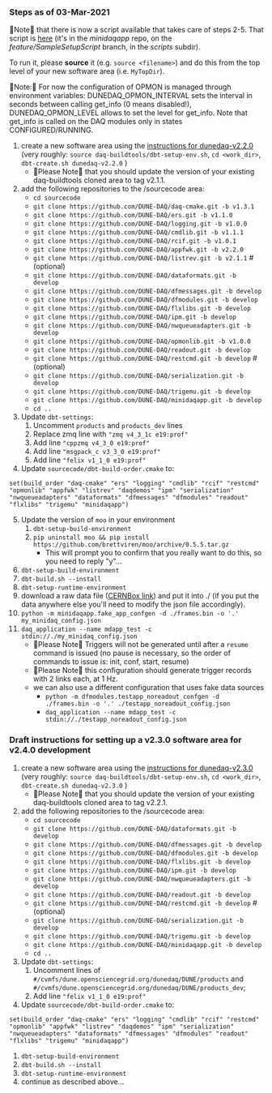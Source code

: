 ### Steps as of 03-Mar-2021

&#x1F53A;Note&#x1F53A; that there is now a script available that takes care of steps 2-5.  That script is [here](https://raw.githubusercontent.com/DUNE-DAQ/minidaqapp/feature/SampleSetupScript/scripts/setup_mdapp_env_for_2.4.sh) (it's in the _minidaqapp_ repo, on the _feature/SampleSetupScript_ branch, in the _scripts_ subdir). 

To run it, please **source** it (e.g. `source <filename>`) and do this from the top level of your new software area (i.e. `MyTopDir`).


&#x1F53A;Note:&#x1F53A; For now the configuration of OPMON is managed through environment variables: DUNEDAQ_OPMON_INTERVAL sets the interval in seconds between calling get_info (0 means disabled!), DUNEDAQ_OPMON_LEVEL allows to set the level for get_info. Note that get_info is called on the DAQ modules only in states CONFIGURED/RUNNING.


1. create a new software area using the [instructions for dunedaq-v2.2.0](https://github.com/DUNE-DAQ/appfwk/wiki/Compiling-and-running-under-v2.2.0) (very roughly: `source daq-buildtools/dbt-setup-env.sh`, `cd <work_dir>`, `dbt-create.sh dunedaq-v2.2.0`  )
   * &#x1F53A;Please Note&#x1F53A; that you should update the version of your existing daq-buildtools cloned area to tag v2.1.1.
1. add the following repositories to the /sourcecode area:
   * `cd sourcecode`
   * `git clone https://github.com/DUNE-DAQ/daq-cmake.git -b v1.3.1`
   * `git clone https://github.com/DUNE-DAQ/ers.git -b v1.1.0`
   * `git clone https://github.com/DUNE-DAQ/logging.git -b v1.0.0`
   * `git clone https://github.com/DUNE-DAQ/cmdlib.git -b v1.1.1`
   * `git clone https://github.com/DUNE-DAQ/rcif.git -b v1.0.1`
   * `git clone https://github.com/DUNE-DAQ/appfwk.git -b v2.2.0`
   * `git clone https://github.com/DUNE-DAQ/listrev.git -b v2.1.1` #(optional)
   * `git clone https://github.com/DUNE-DAQ/dataformats.git -b develop`
   * `git clone https://github.com/DUNE-DAQ/dfmessages.git -b develop`
   * `git clone https://github.com/DUNE-DAQ/dfmodules.git -b develop`
   * `git clone https://github.com/DUNE-DAQ/flxlibs.git -b develop`
   * `git clone https://github.com/DUNE-DAQ/ipm.git -b develop`
   * `git clone https://github.com/DUNE-DAQ/nwqueueadapters.git -b develop`
   * `git clone https://github.com/DUNE-DAQ/opmonlib.git -b v1.0.0`
   * `git clone https://github.com/DUNE-DAQ/readout.git -b develop`
   * `git clone https://github.com/DUNE-DAQ/restcmd.git -b develop` # (optional)
   * `git clone https://github.com/DUNE-DAQ/serialization.git -b develop`
   * `git clone https://github.com/DUNE-DAQ/trigemu.git -b develop`
   * `git clone https://github.com/DUNE-DAQ/minidaqapp.git -b develop`
   * `cd ..`
1. Update `dbt-settings`:
    1. Uncomment `products` and `products_dev` lines
    1. Replace zmq line with `"zmq v4_3_1c e19:prof"`
    1. Add line `"cppzmq v4_3_0 e19:prof"`
    1. Add line `"msgpack_c v3_3_0 e19:prof"`
    1. Add line `"felix v1_1_0 e19:prof"`
1. Update `sourcecode/dbt-build-order.cmake` to:
```
set(build_order "daq-cmake" "ers" "logging" "cmdlib" "rcif" "restcmd" "opmonlib" "appfwk" "listrev" "daqdemos" "ipm" "serialization" "nwqueueadapters" "dataformats" "dfmessages" "dfmodules" "readout" "flxlibs" "trigemu" "minidaqapp")
```
5. Update the version of `moo` in your environment
    1. `dbt-setup-build-environment`
    1. `pip uninstall moo && pip install https://github.com/brettviren/moo/archive/0.5.5.tar.gz`
        * This will prompt you to confirm that you really want to do this, so you need to reply "y"...
1. `dbt-setup-build-environment`
1. `dbt-build.sh --install`
1. `dbt-setup-runtime-environment`
1. download a raw data file ([CERNBox link](https://cernbox.cern.ch/index.php/s/VAqNtn7bwuQtff3/download)) and put it into ./ (if you put the data anywhere else you'll need to modify the json file accordingly).
1. `python -m minidaqapp.fake_app_confgen -d ./frames.bin -o '.' my_minidaq_config.json`
1. `daq_application --name mdapp_test -c stdin://./my_minidaq_config.json`
   * &#x1F538;Please Note&#x1F538; Triggers will not be generated until after a `resume` command is issued (no pause is necessary, so the order of commands to issue is: init, conf, start, resume)
   * &#x1F538;Please Note&#x1F538; this configuration should generate trigger records with 2 links each, at 1 Hz.
   * we can also use a different configuration that uses fake data sources
      * `python -m dfmodules.testapp_noreadout_confgen -d ./frames.bin -o '.' ./testapp_noreadout_config.json`
      * `daq_application --name mdapp_test -c stdin://./testapp_noreadout_config.json`


### Draft instructions for setting up a v2.3.0 software area for v2.4.0 development

1. create a new software area using the [instructions for dunedaq-v2.3.0](https://github.com/DUNE-DAQ/appfwk/wiki/Compiling-and-running-under-v2.3.0) (very roughly: `source daq-buildtools/dbt-setup-env.sh`, `cd <work_dir>`, `dbt-create.sh dunedaq-v2.3.0`  )
   * &#x1F53A;Please Note&#x1F53A; that you should update the version of your existing daq-buildtools cloned area to tag v2.2.1.
1. add the following repositories to the /sourcecode area:
   * `cd sourcecode`
   * `git clone https://github.com/DUNE-DAQ/dataformats.git -b develop`
   * `git clone https://github.com/DUNE-DAQ/dfmessages.git -b develop`
   * `git clone https://github.com/DUNE-DAQ/dfmodules.git -b develop`
   * `git clone https://github.com/DUNE-DAQ/flxlibs.git -b develop`
   * `git clone https://github.com/DUNE-DAQ/ipm.git -b develop`
   * `git clone https://github.com/DUNE-DAQ/nwqueueadapters.git -b develop`
   * `git clone https://github.com/DUNE-DAQ/readout.git -b develop`
   * `git clone https://github.com/DUNE-DAQ/restcmd.git -b develop` # (optional)
   * `git clone https://github.com/DUNE-DAQ/serialization.git -b develop`
   * `git clone https://github.com/DUNE-DAQ/trigemu.git -b develop`
   * `git clone https://github.com/DUNE-DAQ/minidaqapp.git -b develop`
   * `cd ..`
1. Update `dbt-settings`:
    1. Uncomment lines of `#/cvmfs/dune.opensciencegrid.org/dunedaq/DUNE/products` and `#/cvmfs/dune.opensciencegrid.org/dunedaq/DUNE/products_dev`;
    1. Add line `"felix v1_1_0 e19:prof"`
1. Update `sourcecode/dbt-build-order.cmake` to:
```
set(build_order "daq-cmake" "ers" "logging" "cmdlib" "rcif" "restcmd" "opmonlib" "appfwk" "listrev" "daqdemos" "ipm" "serialization" "nwqueueadapters" "dataformats" "dfmessages" "dfmodules" "readout" "flxlibs" "trigemu" "minidaqapp")
```
1. `dbt-setup-build-environment`
1. `dbt-build.sh --install`
1. `dbt-setup-runtime-environment`
1. continue as described above...


<!-- 

1. If you wish to change rate in the course of a run, this is best done using the REST command interface for command distribution. To do this you should have built the restcmd package, together with the rest of the software.
   * Open 2 terminals (let's assume on the same host); 
   * In one terminal run: `daq_application -c rest://localhost:12345`;
   * In the other terminal run: `send-restcmd.py --interactive --file ./minidaq-app-fake-readout.json`;
   * give the run control commands in the second terminal and start the run;
   * Ctrl-c the python application, change the trigger rate using the instructions of the next section.
   * run again: `send-restcmd.py --interactive --file ./minidaq-app-fake-readout.json`;
   * send the *pause* and then the *resume* commands.

### Suggestions for modifying the configuration

The configuration jsonnet file has been prepared in a way that it allows to easily change the parameters that users will want to change often. Those are: the run number, the number of data links, the trigger rate, the downscaling in clock frequency (to run on slow/shared hosts).

In order to generate a new configuration file you can issue this command, from your work area:

`moo -M ./install/minidaqapp/share/schema/minidaqapp -A TRIGGER_RATE_HZ=1.0 -A RUN_NUMBER=333 -A NUMBER_OF_DATA_PRODUCERS=2 -A DATA_RATE_SLOWDOWN_FACTOR=10 compile minidaq-app-fake-readout.jsonnet > minidaq-app-fake-readout.json`

### Steps to enable and view ERS and TRACE debug messages 

In the code, we have added ERS and TRACE statements to provide additional debugging information beyond what is output with ERS_LOG and ERS_INFO.  

To enable ERS debug messages, use `export TDAQ_ERS_DEBUG_LEVEL=N` to display messages up to and including N.  These messages are printed to the console.

Here are suggested steps for enabling TRACE debug statements:
* `export TRACE_FILE=<MyTopDir>/log/<MyUserName>_dunedaq.trace`
   * for example, `export TRACE_FILE=/afs/cern.ch/work/b/biery/public/dunedaq/current/log/biery_dunedaq.trace`
* run the application using the `daq_application` command above
   * this populates the list of already-enabled TRACE levels so that you can view them in the next step
* run `tlvls`
   * this command outputs a list of all the TRACE names that are currently known, and which levels are enabled for each name
* enable levels with `tonM -n <TRACE NAME> <level>`
   * for example, `tonM -n DataWriter DEBUG+17`
* re-run `tlvls` to confirm that the expected level is now set
* re-run the application
* view the TRACE messages using `tshow | tdelta -ct 1 | more`
   * note that the messages are displayed in reverse time order

A couple of additional notes:
* For user-defined TRACE debug messages, the "level" that is displayed in the 7th column of the `tshow` output is relative to TLVL_DEBUG.  If we use the TLVL_DEBUG offset when specifying levels in our code, then it should be easy to translate between what we see in the code and what we see from `tshow`.  Otherwise, please be aware of the offset.  And, of course, when we look at the enabled levels with `tlvls`, we will need to remember to take into account the offset (which appears to be 8).
* There are many other TRACE 'commands' that allow you to enable and disable messages.  For example,
   * `tonMg <level>` enables the specified level for *all* TRACE names (the "g" means global in this context)
   * `toffM -n <TRACE NAME> <level>` disables the specified level for the specified TRACE name
   * `toffMg <level>` disables the specified level for *all* TRACE names
   * `tlvlM -n <TRACE name> <mask>` enables all of the levels specified in the bitmask

### Instructions to use the `hdf5_dump.py` tool
Install the h5py python module on your local machine, `sudo pip3 install h5py`, or in your _dunedaq_ development environment, `setup_build_environment; pip3 install h5py`.

The tool can be used to parse both TriggerRecordHeaders and FragmentHeaders. There is also a sample HDF5 output file in the `dfmodules/scripts` repository.
To run the script:
* For TriggerRecordHeaders:  `python3 hdf5_dump.py -f sample.hdf5 -TRH`
* For FragmentHeaders:  `python3 hdf5_dump.py -f sample.hdf5 -H`(dbt-pyvenv) [biery@mu2edaq13 minidaqapp.wiki]$ 
-->
